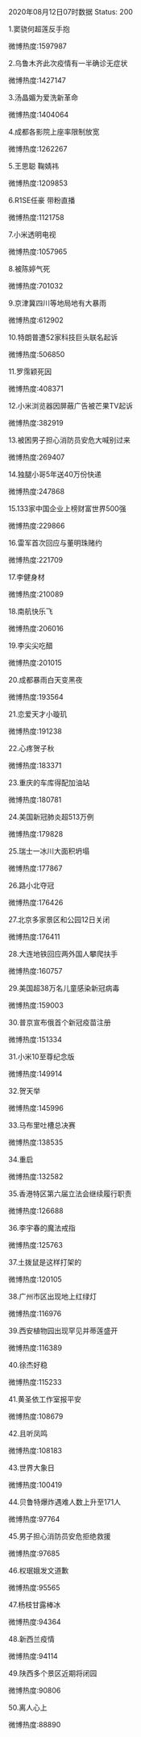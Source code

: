 2020年08月12日07时数据
Status: 200

1.窦骁何超莲反手抱

微博热度:1597987

2.乌鲁木齐此次疫情有一半确诊无症状

微博热度:1427147

3.汤晶媚为爱洗新革命

微博热度:1404064

4.成都各影院上座率限制放宽

微博热度:1262267

5.王思聪 鞠婧祎

微博热度:1209853

6.R1SE任豪 带粉直播

微博热度:1121758

7.小米透明电视

微博热度:1057965

8.被陈婷气死

微博热度:701032

9.京津冀四川等地局地有大暴雨

微博热度:612902

10.特朗普遭52家科技巨头联名起诉

微博热度:506850

11.罗霈颖死因

微博热度:408371

12.小米浏览器因屏蔽广告被芒果TV起诉

微博热度:382919

13.被困男子担心消防员安危大喊别过来

微博热度:269407

14.独腿小哥5年送40万份快递

微博热度:247868

15.133家中国企业上榜财富世界500强

微博热度:229866

16.雷军首次回应与董明珠赌约

微博热度:221709

17.李健身材

微博热度:210089

18.南航快乐飞

微博热度:206016

19.李尖尖吃醋

微博热度:201015

20.成都暴雨白天变黑夜

微博热度:193564

21.恋爱天才小璇玑

微博热度:191238

22.心疼贺子秋

微博热度:183371

23.重庆的车库得配加油站

微博热度:180781

24.美国新冠肺炎超513万例

微博热度:179828

25.瑞士一冰川大面积坍塌

微博热度:177867

26.路小北夺冠

微博热度:176426

27.北京多家景区和公园12日关闭

微博热度:176411

28.大连地铁回应两外国人攀爬扶手

微博热度:160757

29.美国超38万名儿童感染新冠病毒

微博热度:159003

30.普京宣布俄首个新冠疫苗注册

微博热度:151334

31.小米10至尊纪念版

微博热度:149914

32.贺天举

微博热度:145996

33.马布里吐槽总决赛

微博热度:138535

34.重启

微博热度:132582

35.香港特区第六届立法会继续履行职责

微博热度:126688

36.李宇春的魔法戒指

微博热度:125763

37.土拨鼠是这样打架的

微博热度:120105

38.广州市区出现地上红绿灯

微博热度:116976

39.西安植物园出现罕见并蒂莲盛开

微博热度:116389

40.徐杰好稳

微博热度:115233

41.黄圣依工作室报平安

微博热度:108679

42.且听凤鸣

微博热度:108183

43.世界大象日

微博热度:100419

44.贝鲁特爆炸遇难人数上升至171人

微博热度:97764

45.男子担心消防员安危拒绝救援

微博热度:97685

46.权珉娥发文道歉

微博热度:95565

47.杨枝甘露棒冰

微博热度:94364

48.新西兰疫情

微博热度:94114

49.陕西多个景区近期将闭园

微博热度:90806

50.离人心上

微博热度:88890

